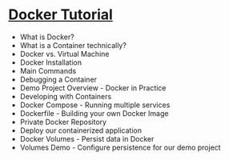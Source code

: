 # [Docker Tutorial](https://www.youtube.com/watch?v=3c-iBn73dDE&t=1s)

* What is Docker? 
* What is a Container technically?
* Docker vs. Virtual Machine
* Docker Installation
* Main Commands
* Debugging a Container
* Demo Project Overview - Docker in Practice
* Developing with Containers
* Docker Compose - Running multiple services
* Dockerfile - Building your own Docker Image
* Private Docker Repository
* Deploy our containerized application
* Docker Volumes - Persist data in Docker
* Volumes Demo - Configure persistence for our demo project
